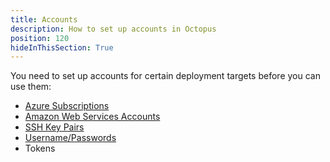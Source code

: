 ```yaml
---
title: Accounts
description: How to set up accounts in Octopus
position: 120
hideInThisSection: True
---
```


You need to set up accounts for certain deployment targets before you can use them:

- [Azure Subscriptions](/docs/infrastructure/deployment-targets/azure/index.md)
- [Amazon Web Services Accounts](/docs/infrastructure/accounts/aws/index.md)
- [SSH Key Pairs](/docs/infrastructure/deployment-targets/ssh-targets/ssh-key-pair.md)
- [Username/Passwords](/docs/infrastructure/deployment-targets/ssh-targets/username-and-password.md)
- Tokens
